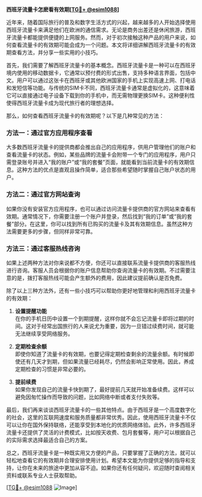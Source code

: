 **西班牙流量卡怎麽看有效期[[TG💪+ @esim1088](https://t.me/s/esim1088)]**

近年来，随着国际旅行的普及和数字生活方式的兴起，越来越多的人开始选择使用西班牙流量卡来满足他们在欧洲的通信需求。无论是商务出差还是休闲旅游，西班牙流量卡都能提供便捷的上网服务。然而，对于初次接触这种产品的用户来说，如何查看流量卡的有效期可能会成为一个问题。本文将详细讲解西班牙流量卡的有效期查看方法，并分享一些实用的小技巧。

首先，我们需要了解西班牙流量卡的基本概念。西班牙流量卡是一种可以在西班牙境内使用的移动数据卡，它通常以预付费的形式出售，支持多种语言界面，包括中文。用户可以通过这张卡在西班牙或其他欧洲国家的手机上实现高速上网、打电话和发短信等功能。与传统的SIM卡不同，西班牙流量卡通常是虚拟化的，这意味着它可以直接通过电子设备下载到你的手机中，而无需物理更换SIM卡。这种便利性使得西班牙流量卡成为现代旅行者的理想选择。

那么，如何查看西班牙流量卡的有效期呢？以下是几种常见的方法：

### 方法一：通过官方应用程序查看

大多数西班牙流量卡的提供商都会推出自己的应用程序，供用户管理他们的账户和查看流量卡的状态。例如，某些品牌的流量卡会附带一个专门的应用程序，用户只需登录账号并进入“我的账户”或“我的套餐”页面，就能看到当前流量卡的有效期信息。这种方法的优点是直观且操作简单，适合那些希望随时掌握自己账户状态的用户。

### 方法二：通过官方网站查询

如果你没有安装官方应用程序，也可以通过访问流量卡提供商的官方网站来查看有效期。通常情况下，你需要注册一个账户并登录，然后找到“我的订单”或“我的套餐”部分。在这里，你可以找到所有已购买的流量卡及其有效期信息。虽然这种方法需要更多的步骤，但同样非常可靠。

### 方法三：通过客服热线咨询

如果上述两种方法对你来说都不方便，你还可以直接联系流量卡提供商的客服热线进行咨询。客服人员会根据你的账户信息帮助你查询流量卡的有效期。不过需要注意的是，拨打客服热线可能会产生额外的费用，因此建议提前确认是否免费。

除了以上三种方法外，还有一些小技巧可以帮助你更好地管理和利用西班牙流量卡的有效期：

1. **设置提醒功能**  
   在你的手机日历中设置一个到期提醒，这样你就不会忘记流量卡即将过期的时间。这对于经常出国旅行的人来说尤为重要，因为一旦错过续费时间，就可能无法继续享受网络服务。

2. **定期检查余额**  
   即使你知道了流量卡的有效期，也要记得定期检查剩余的流量余额。有时候即使还有几天才到期，但如果流量已经耗尽，仍然会影响正常使用。因此，养成定期检查的习惯是非常必要的。

3. **提前续费**  
   如果你发现自己的流量卡快到期了，最好提前几天就开始准备续费。这样可以避免因匆忙操作而导致的问题，比如网络中断或者支付失败等。

最后，我们再来谈谈西班牙流量卡的一些其他特点。由于西班牙是一个高度数字化的社会，这里的互联网速度和服务质量都非常优秀。因此，使用西班牙流量卡不仅可以让你在国外保持联络，还能享受到本地化的优质网络体验。此外，许多西班牙流量卡还提供了灵活的计费模式，比如按天收费、包月套餐等，用户可以根据自己的实际需求选择最适合自己的方案。

总之，西班牙流量卡是一种既实用又方便的产品，只要掌握了正确的方法，就可以轻松地查看它的有效期并合理安排使用计划。希望本文能为你提供足够的指导和支持，让你在未来的旅途中更加从容不迫。如果你还有任何疑问，欢迎随时查阅相关资料或联系专业人士获取帮助。

[[TG💪+ @esim1088](https://t.me/s/esim1088) ![Image](https://i.postimg.cc/4NQfJmqS/Snipaste-2025-05-13-00-14-12.png)]